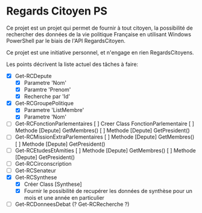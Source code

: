 # Regards Citoyen PS

Ce projet est un projet qui permet de fournir à tout citoyen, la possibilité de rechercher des données de la vie politique Française en utilisant Windows PowerShell par le biais de l'API RegardsCitoyen.

Ce projet est une initiative personnel, et n'engage en rien RegardsCitoyens.

Les points décrivent la liste actuel des tâches à faire:

- [X] Get-RCDepute
    - [X] Parametre 'Nom'
    - [X] Paramtre 'Prenom'
    - [X] Recherche par 'Id'
- [X] Get-RCGroupePolitique
    - [X] Parametre 'ListMembre'
    - [X] Parametre 'Nom'
- [ ] Get-RCFonctionParlementaires
    [ ] Creer Class FonctionParlementaire
    [ ] Methode [Depute] GetMembres() 
    [ ] Methode [Depute] GetPresident()
- [ ] Get-RCMissionExtraParlementaires
    [ ] Methode [Depute] GetMembres() 
    [ ] Methode [Depute] GetPresident()
- [ ] Get-RCEtudesEtAmities
    [ ] Methode [Depute] GetMembres() 
    [ ] Methode [Depute] GetPresident()
- [ ] Get-RCCirconscription
- [ ] Get-RCSenateur
- [X] Get-RCSynthese
    - [X] Créer Class [Synthese]
    - [X] Fournir le possibilité de recupérer les données de synthèse pour un mois et une année en particulier
- [ ] Get-RCDonneesDebat (? Get-RCRecherche ?)